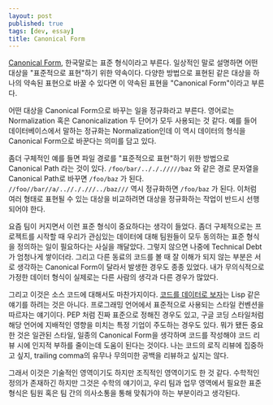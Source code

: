 ```yaml
---
layout: post
published: true
tags: [dev, essay]
title: Canonical Form
---
```


 [Canonical Form](https://en.wikipedia.org/wiki/Canonical_form), 한국말로는 표준 형식이라고 부른다. 일상적인 말로 설명하면 어떤 대상을 "표준적으로 표현"하기 위한 약속이다. 다양한 방법으로 표현된 같은 대상을 하나의 약속된 표현으로 바꿀 수 있다면 이 약속된 표현을 "Canonical Form"이라고 부른다.

 어떤 대상을 Canonical Form으로 바꾸는 일을 정규화라고 부른다. 영어로는 Normalization 혹은 Canonicalization 두 단어가 모두 사용되는 것 같다. 예를 들어 데이터베이스에서 말하는 정규화는 Normalization인데 이 역시 데이터의 형식을 Canonical Form으로 바꾼다는 의미를 담고 있다.

 좀더 구체적인 예를 들면 파일 경로를 "표준적으로 표현"하기 위한 방법으로 Canonical Path 라는 것이 있다. `/foo/bar/../././////baz` 와 같은 경로 문자열을 Canonical Path로 바꾸면 `/foo/baz` 가 된다. `//foo//bar//a/..//././//../baz///` 역시 정규화하면 `/foo/baz` 가 된다. 이처럼 여러 형태로 표현될 수 있는 대상을 비교하려면 대상을 정규화하는 작업이 반드시 선행되어야 한다.

 요즘 팀이 커지면서 이런 표준 형식이 중요하다는 생각이 들었다. 좀더 구체적으로는 프로젝트를 시작할 때 우리가 관심있는 데이터에 대해 팀원들이 모두 동의하는 표준 형식을 정의하는 일이 필요하다는 사실을 깨달았다. 그렇지 않으면 나중에 Technical Debt가 엄청나게 쌓이더라. 그리고 다른 동료의 코드를 볼 때 잘 이해가 되지 않는 부분은 서로 생각하는 Canonical Form이 달라서 발생한 경우도 종종 있었다. 내가 무의식적으로 가정한 데이터 형식이 실제로는 다른 사람의 생각과 다른 경우가 많았다.

 그리고 이것은 소스 코드에 대해서도 마찬가지이다. [코드를 데이터로 보자](https://en.wikipedia.org/wiki/Code_as_data)는 Lisp 같은 얘기를 하려는 것은 아니다. 프로그래밍 언어에서 표준적으로 사용되는 스타일 컨벤션을 따르자는 얘기이다. PEP 처럼 진짜 표준으로 정해진 경우도 있고, 구글 코딩 스타일처럼 해당 언어에 지배적인 영향을 미치는 특정 기업이 주도하는 경우도 있다. 뭐가 됐든 중요한 것은 일관된 스타일, 일종의 Canonical Form을 생각하며 코드를 작성해야 코드 리뷰 시에 인지적 부하를 줄이는데 도움이 된다는 것이다. 나는 코드의 로직 리뷰에 집중하고 싶지, trailing comma의 유무나 무의미한 공백을 리뷰하고 싶지는 않다.

 그래서 이것은 기술적인 영역이기도 하지만 조직적인 영역이기도 한 것 같다. 수학적인 정의가 존재하긴 하지만 그것은 수학의 얘기이고, 우리 팀과 업무 영역에서 필요한 표준 형식은 팀원 혹은 팀 간의 의사소통을 통해 맞춰가야 하는 부분이라고 생각된다.
